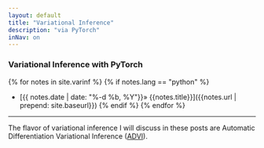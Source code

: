 ```yaml
---
layout: default
title: "Variational Inference"
description: "via PyTorch"
inNav: on
---
```


### Variational Inference with PyTorch
{% for notes in site.varinf %}
  {% if notes.lang == "python" %}
  - [{{ notes.date | date: "%-d %b, %Y"}}&raquo; {{notes.title}}]({{notes.url | prepend: site.baseurl}})
  {% endif %}
{% endfor %}

***

The flavor of variational inference I will discuss in these posts are Automatic
Differentiation Variational Inference ([ADVI][1]).


[1]: https://arxiv.org/pdf/1603.00788.pdf

